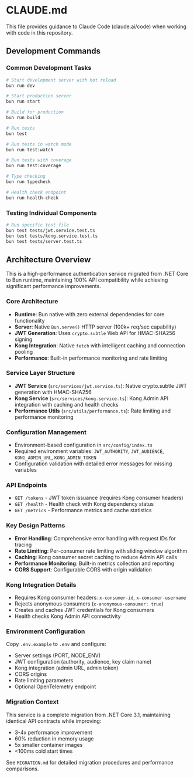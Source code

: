 # CLAUDE.md

This file provides guidance to Claude Code (claude.ai/code) when working with code in this repository.

## Development Commands

### Common Development Tasks
```bash
# Start development server with hot reload
bun run dev

# Start production server
bun run start

# Build for production
bun run build

# Run tests
bun test

# Run tests in watch mode
bun run test:watch

# Run tests with coverage
bun run test:coverage

# Type checking
bun run typecheck

# Health check endpoint
bun run health-check
```

### Testing Individual Components
```bash
# Run specific test file
bun test tests/jwt.service.test.ts
bun test tests/kong.service.test.ts
bun test tests/server.test.ts
```

## Architecture Overview

This is a high-performance authentication service migrated from .NET Core to Bun runtime, maintaining 100% API compatibility while achieving significant performance improvements.

### Core Architecture
- **Runtime**: Bun native with zero external dependencies for core functionality
- **Server**: Native `Bun.serve()` HTTP server (100k+ req/sec capability)
- **JWT Generation**: Uses `crypto.subtle` Web API for HMAC-SHA256 signing
- **Kong Integration**: Native `fetch` with intelligent caching and connection pooling
- **Performance**: Built-in performance monitoring and rate limiting

### Service Layer Structure
- **JWT Service** (`src/services/jwt.service.ts`): Native crypto.subtle JWT generation with HMAC-SHA256
- **Kong Service** (`src/services/kong.service.ts`): Kong Admin API integration with caching and health checks
- **Performance Utils** (`src/utils/performance.ts`): Rate limiting and performance monitoring

### Configuration Management
- Environment-based configuration in `src/config/index.ts`
- Required environment variables: `JWT_AUTHORITY`, `JWT_AUDIENCE`, `KONG_ADMIN_URL`, `KONG_ADMIN_TOKEN`
- Configuration validation with detailed error messages for missing variables

### API Endpoints
- `GET /tokens` - JWT token issuance (requires Kong consumer headers)
- `GET /health` - Health check with Kong dependency status
- `GET /metrics` - Performance metrics and cache statistics

### Key Design Patterns
- **Error Handling**: Comprehensive error handling with request IDs for tracing
- **Rate Limiting**: Per-consumer rate limiting with sliding window algorithm
- **Caching**: Kong consumer secret caching to reduce Admin API calls
- **Performance Monitoring**: Built-in metrics collection and reporting
- **CORS Support**: Configurable CORS with origin validation

### Kong Integration Details
- Requires Kong consumer headers: `x-consumer-id`, `x-consumer-username`
- Rejects anonymous consumers (`x-anonymous-consumer: true`)
- Creates and caches JWT credentials for Kong consumers
- Health checks Kong Admin API connectivity

### Environment Configuration
Copy `.env.example` to `.env` and configure:
- Server settings (PORT, NODE_ENV)
- JWT configuration (authority, audience, key claim name)
- Kong integration (admin URL, admin token)
- CORS origins
- Rate limiting parameters
- Optional OpenTelemetry endpoint

### Migration Context
This service is a complete migration from .NET Core 3.1, maintaining identical API contracts while improving:
- 3-4x performance improvement
- 60% reduction in memory usage
- 5x smaller container images
- <100ms cold start times

See `MIGRATION.md` for detailed migration procedures and performance comparisons.